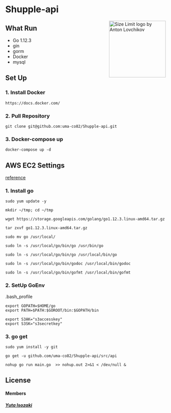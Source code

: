 # Shupple-api

<img src="https://images.unsplash.com/photo-1541278107931-e006523892df?ixlib=rb-1.2.1&ixid=eyJhcHBfaWQiOjEyMDd9&auto=format&fit=crop&w=2851&q=80" align="right"
     title="Size Limit logo by Anton Lovchikov" width="" height="178">


## What Run

* Go 1.12.3
* gin
* gorm
* Docker
* mysql

## Set Up

### 1. Install Docker
`https://docs.docker.com/`

### 2. Pull Repository
`git clone git@github.com:uma-co82/Shupple-api.git`

### 3. Docker-compose up
`docker-compose up -d`

## AWS EC2 Settings
[reference](http://kitakitabauer.hatenablog.com/entry/2017/10/17/215316)

### 1. Install go

```
sudo yum update -y
```
```
mkdir ~/tmp; cd ~/tmp
```
```
wget https://storage.googleapis.com/golang/go1.12.3.linux-amd64.tar.gz
```
```
tar zxvf go1.12.3.linux-amd64.tar.gz
```
```
sudo mv go /usr/local/
```
```
sudo ln -s /usr/local/go/bin/go /usr/bin/go
```
```
sudo ln -s /usr/local/go/bin/go /usr/local/bin/go
```
```
sudo ln -s /usr/local/go/bin/godoc /usr/local/bin/godoc
```
```
sudo ln -s /usr/local/go/bin/gofmt /usr/local/bin/gofmt
```

### 2. SetUp GoEnv

.bash_profile
```
export GOPATH=$HOME/go
export PATH=$PATH:$GOROOT/bin:$GOPATH/bin
```
```
export S3AK="s3accesskey"
export S3SK="s3secretkey"
```

### 3. go get

```
sudo yum install -y git
```
```
go get -u github.com/uma-co82/Shupple-api/src/api
```
```
nohup go run main.go  >> nohup.out 2>&1 < /dev/null &
```

## License

#### Members

 ##### [Yuta Isozaki](https://github.com/uma-co82)
